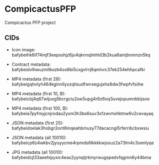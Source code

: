 # CompicactusPFP
Compicactus PFP project

## CIDs
- Icon image: bafybeihk6if74mjf3eepsshjz6ju4qknnqlmhld3b2kua6amjbnmnzn5kq

- Contract metadata: bafybeidvlhwuzmllkozk4oo6bi5cxgvlrrj6qmlvrc37ek254ehhpcafki

- MP4 metadata (first 29): bafybeigqhvlyh464kginnllyxzqtisudfwnxegujxhs6dw3fwpfvfsiihe

- MP4 metadata (first 10, B): bafybeicbj4q67wljuxg5bcrgciu2sw5upg4r6z6oq3uvejopumnbbijsoe

- MP4 metadata (first 100, B): bafybeia7pyfmyjcnjrodau2yxm3h3bs6suv3xfzwvhohktnw6v2cevayaq

- JSON metadata (first 25): bafybeidoelak3hobgr2ont6mqeahbmusy77dacacngi5rferribcbxwsiu

- JSON metadata (all 10010): bafybeicp6z4wkbv2jyuyycme4rpmds6lkkkkwjxsuz2a73lm4c3oenlyqe

- JPG metadata (all 10010): bafybeidcjl33aeehipyxic4eas2yynqtjrkmyrwugspedvfqgmn6y44bma

